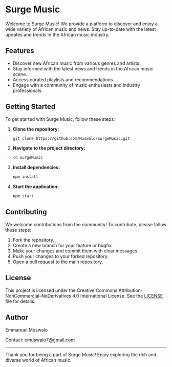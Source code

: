 # Surge Music

Welcome to Surge Music! We provide a platform to discover and enjoy a wide variety of African music and news. Stay up-to-date with the latest updates and trends in the African music industry.

## Features

- Discover new African music from various genres and artists.
- Stay informed with the latest news and trends in the African music scene.
- Access curated playlists and recommendations.
- Engage with a community of music enthusiasts and industry professionals.

## Getting Started

To get started with Surge Music, follow these steps:

1. **Clone the repository:**
    ```bash
    git clone https://github.com/Muswalo/surgeMusic.git
    ```

2. **Navigate to the project directory:**
    ```bash
    cd surgeMusic
    ```

3. **Install dependencies:**
    ```bash
    npm install
    ```

4. **Start the application:**
    ```bash
    npm start
    ```

## Contributing

We welcome contributions from the community! To contribute, please follow these steps:

1. Fork the repository.
2. Create a new branch for your feature or bugfix.
3. Make your changes and commit them with clear messages.
4. Push your changes to your forked repository.
5. Open a pull request to the main repository.

## License

This project is licensed under the Creative Commons Attribution-NonCommercial-NoDerivatives 4.0 International License. See the [LICENSE](LICENSE) file for details.

## Author

Emmanuel Muswalo

Contact: emuswalo7@gmail.com

---

Thank you for being a part of Surge Music! Enjoy exploring the rich and diverse world of African music.
